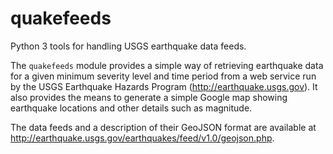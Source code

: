 quakefeeds
==========

Python 3 tools for handling USGS earthquake data feeds.

The ```quakefeeds``` module provides a simple way of retrieving earthquake data
for a given minimum severity level and time period from a web service run by the
USGS Earthquake Hazards Program (http://earthquake.usgs.gov).  It also provides
the means to generate a simple Google map showing earthquake locations and 
other details such as magnitude.

The data feeds and a description of their GeoJSON format are available at
http://earthquake.usgs.gov/earthquakes/feed/v1.0/geojson.php.
